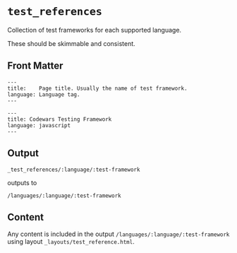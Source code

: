 # `test_references`

Collection of test frameworks for each supported language.

These should be skimmable and consistent.

## Front Matter

```
---
title:    Page title. Usually the name of test framework.
language: Language tag.
---
```

```
---
title: Codewars Testing Framework
language: javascript
---
```

## Output

`_test_references/:language/:test-framework`

outputs to

`/languages/:language/:test-framework`


## Content

Any content is included in the output `/languages/:language/:test-framework`
using layout `_layouts/test_reference.html`.
